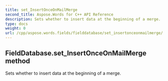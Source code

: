```yaml
---
title: set_InsertOnceOnMailMerge
second_title: Aspose.Words for C++ API Reference
description: Sets whether to insert data at the beginning of a merge. 
type: docs
weight: 0
url: /cpp/aspose.words.fields/fielddatabase/set_insertonceonmailmerge/
---
```

## FieldDatabase.set_InsertOnceOnMailMerge method


Sets whether to insert data at the beginning of a merge. 

